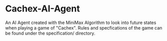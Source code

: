 # Cachex-AI-Agent
An AI Agent created with the MiniMax Algorithm to look into future states when playing a game of "Cachex". Rules and specfications of the game can be found under the specification/ directory.
